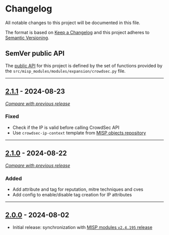 # Changelog
All notable changes to this project will be documented in this file.

The format is based on [Keep a Changelog](https://keepachangelog.com/en/) and this project adheres to [Semantic Versioning](https://semver.org/spec/v2.0.0.html).

## SemVer public API

The [public API](https://semver.org/spec/v2.0.0.html#spec-item-1)  for this project is defined by the set of functions provided by the `src/misp_modules/modules/expansion/crowdsec.py` file.

---

## [2.1.1](https://github.com/crowdsecurity/cs-misp-module/releases/tag/v2.1.1) - 2024-08-23
[_Compare with previous release_](https://github.com/crowdsecurity/cs-misp-module/compare/v2.1.0...v2.1.1)

### Fixed

- Check if the IP is valid before calling CrowdSec API
- Use `crowdsec-ip-context` template from [MISP objects repository](https://github.com/MISP/misp-objects/tree/main/objects/crowdsec-ip-context)

---


## [2.1.0](https://github.com/crowdsecurity/cs-misp-module/releases/tag/v2.1.0) - 2024-08-22
[_Compare with previous release_](https://github.com/crowdsecurity/cs-misp-module/compare/v2.0.0...v2.1.0)

### Added

- Add attribute and tag for reputation, mitre techniques and cves
- Add config to enable/disable tag creation for IP attributes

---

## [2.0.0](https://github.com/crowdsecurity/cs-misp-module/releases/tag/v2.0.0) - 2024-08-02

- Initial release: synchronization with [MISP modules `v2.4.195` release](https://github.com/MISP/misp-modules/releases/tag/v2.4.195)
